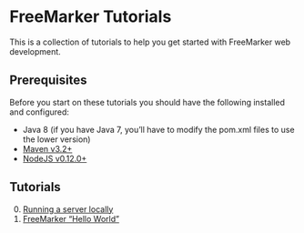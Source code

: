 # FreeMarker Tutorials

This is a collection of tutorials to help you get started with FreeMarker web development.

## Prerequisites

Before you start on these tutorials you should have the following installed and configured:

* Java 8 (if you have Java 7, you’ll have to modify the pom.xml files to use the lower version)
* [Maven v3.2+](http://maven.apache.org/install.html)
* [NodeJS v0.12.0+](http://nodejs.org/)

## Tutorials

0. [Running a server locally](00-running-a-server-locally/)
1. [FreeMarker “Hello World”](01-hello-world/)
